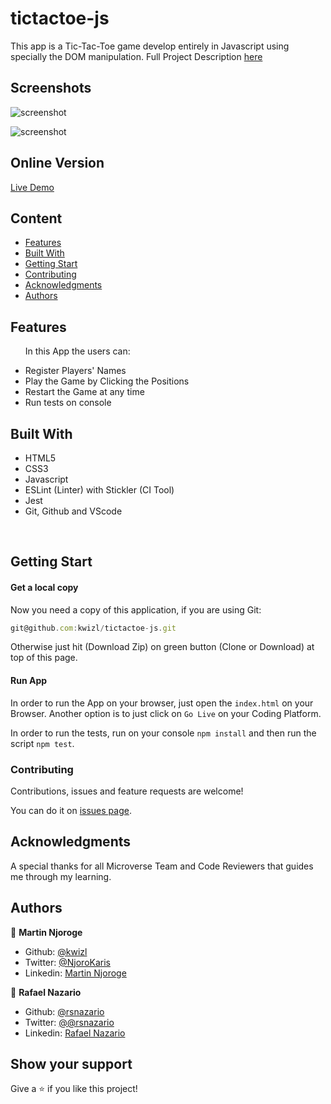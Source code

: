 # tictactoe-js
This app is a Tic-Tac-Toe game develop entirely in Javascript using specially the DOM manipulation. Full Project Description [here](https://www.theodinproject.com/courses/javascript/lessons/tic-tac-toe-javascript)
## Screenshots

![screenshot](https://cdn.mathpix.com/snip/images/80QjOOyLGp9ZWerRDJOOKEZeJIz9WF2p3RbyvTgqHoY.original.fullsize.png)

![screenshot](https://cdn.mathpix.com/snip/images/-75HmyDAMtdNL8qInz9zgGfo9Kv3hrz9gvwrpghD9j4.original.fullsize.png)

## Online Version
 [Live Demo ](https://rawcdn.githack.com/kwizl/tictactoe-js/e88523c51b307db05d3d539c26f5bb22e3fd4092/index.html)

## Content

* [Features](#features)
* [Built With](#built-with)
* [Getting Start](#getting-start)
* [Contributing](#contributing)
* [Acknowledgments](#acknowledgments)
* [Authors](#authors)

## Features

<ul>
  <p>In this App the users can:</p>
  <li>Register Players' Names</li>
  <li>Play the Game by Clicking the Positions</li>
  <li>Restart the Game at any time</li>
  <li>Run tests on console</li>
</ul>

## Built With

- HTML5
- CSS3
- Javascript
- ESLint (Linter) with Stickler (CI Tool)
- Jest
- Git, Github and VScode
<br>

## Getting Start

#### Get a local copy
Now you need a copy of this application, if you are using Git:
```js
git@github.com:kwizl/tictactoe-js.git
```
Otherwise just hit (Download Zip) on green button (Clone or Download) at top of this page.

#### Run App

In order to run the App on your browser, just open the `index.html` on your Browser.
Another option is to just click on `Go Live` on your Coding Platform.

In order to run the tests, run on your console ```npm install``` and then run the script ```npm test```.

### Contributing

Contributions, issues and feature requests are welcome!

You can do it on [issues page](issues/).

## Acknowledgments

A special thanks for all Microverse Team and Code Reviewers that guides me through my learning.

## Authors

👤 **Martin Njoroge**

- Github: [@kwizl](https://github.com/kwizl)
- Twitter: [@NjoroKaris](https://twitter.com/NjoroKaris)
- Linkedin: [Martin Njoroge](https://www.linkedin.com/in/martin-kariuki-njoroge/)

👤 **Rafael Nazario**

- Github: [@rsnazario](https://github.com/rsnazario)
- Twitter: [@@rsnazario](https://twitter.com/@rsnazario)
- Linkedin: [Rafael Nazario](https://www.linkedin.com/in/rsnazario/)

## Show your support

Give a ⭐️ if you like this project!
